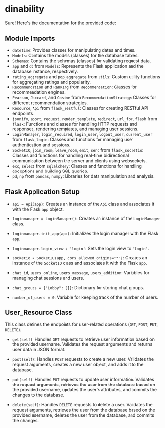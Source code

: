 # dinability
Sure! Here's the documentation for the provided code:

## Module Imports

- `datetime`: Provides classes for manipulating dates and times.
- `Models`: Contains the models (classes) for the database tables.
- `Schemas`: Contains the schemas (classes) for validating request data.
- `app` and `db` from `Models`: Represents the Flask application and the database instance, respectively.
- `rating_aggregate` and `pop_aggregate` from `utils`: Custom utility functions for aggregating ratings and popularity.
- `Recommendation` and `Ranking` from `Recommendation`: Classes for recommendation engines.
- `Pearson`, `Jaccard`, and `Cosine` from `RecommendationStrategy`: Classes for different recommendation strategies.
- `Resource`, `Api` from `flask_restful`: Classes for creating RESTful API endpoints.
- `jsonify`, `abort`, `request`, `render_template`, `redirect`, `url_for`, `flash` from `flask`: Functions and classes for handling HTTP requests and responses, rendering templates, and managing user sessions.
- `LoginManager`, `login_required`, `login_user`, `logout_user`, `current_user` from `flask_login`: Classes and functions for managing user authentication and sessions.
- `SocketIO`, `join_room`, `leave_room`, `emit`, `send` from `flask_socketio`: Classes and functions for handling real-time bidirectional communication between the server and clients using websockets.
- `exc`, `select` from `sqlalchemy`: Classes and functions for handling exceptions and building SQL queries.
- `pd`, `np` from `pandas`, `numpy`: Libraries for data manipulation and analysis.

## Flask Application Setup

- `api = Api(app)`: Creates an instance of the `Api` class and associates it with the Flask `app` object.

- `loginmanager = LoginManager()`: Creates an instance of the `LoginManager` class.

- `loginmanager.init_app(app)`: Initializes the login manager with the Flask `app`.

- `loginmanager.login_view = 'login'`: Sets the login view to `'login'`.

- `socketio = SocketIO(app, cors_allowed_origins="*")`: Creates an instance of the `SocketIO` class and associates it with the Flask `app`.

- `chat_id`, `users_online`, `users_message`, `users_addition`: Variables for managing chat sessions and users.

- `chat_groups = {"Lobby": []}`: Dictionary for storing chat groups.

- `number_of_users = 0`: Variable for keeping track of the number of users.

## User_Resource Class

This class defines the endpoints for user-related operations (`GET`, `POST`, `PUT`, `DELETE`).

- `get(self)`: Handles `GET` requests to retrieve user information based on the provided username. Validates the request arguments and returns user data in JSON format.

- `post(self)`: Handles `POST` requests to create a new user. Validates the request arguments, creates a new user object, and adds it to the database.

- `put(self)`: Handles `PUT` requests to update user information. Validates the request arguments, retrieves the user from the database based on the provided username, updates the user's attributes, and commits the changes to the database.

- `delete(self)`: Handles `DELETE` requests to delete a user. Validates the request arguments, retrieves the user from the database based on the provided username, deletes the user from the database, and commits the changes.